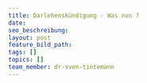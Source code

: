 ```yaml
---
title: Darlehenskündigung - Was nun ?
date:
seo_beschreibung:
layout: post
feature_bild_path:
tags: []
topics: []
team_member: dr-sven-tintemann
---
```


